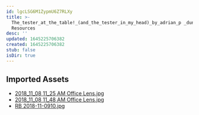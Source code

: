 ```yaml
---
id: lgcLSG6M1ZypmU6Z7RLXy
title: >-
  The_tester_at_the_table!_(and_the_tester_in_my_head)_by_adrian_p _dunston
  Resources
desc: ''
updated: 1645225706382
created: 1645225706382
stub: false
isDir: true
---
```

## Imported Assets
- [2018_11_08 11_25 AM Office Lens.jpg](/assets/2018_11_08-11_25-am-office-lens-mPsSY0CAF1ZL.jpg)
- [2018_11_08 11_48 AM Office Lens.jpg](/assets/2018_11_08-11_48-am-office-lens-x81pEQn4FEqc.jpg)
- [RB 2018-11-0910.jpg](/assets/rb-2018-11-0910-g8ZHzVlAGOtd.jpg)
